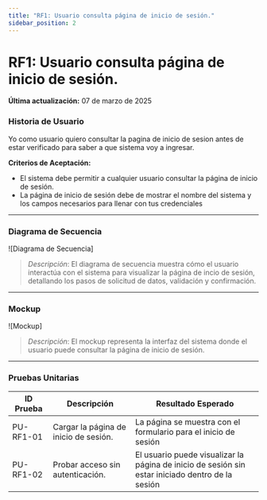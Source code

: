 ```yaml
---
title: "RF1: Usuario consulta página de inicio de sesión."  
sidebar_position: 2
---
```


# RF1: Usuario consulta página de inicio de sesión.

**Última actualización:** 07 de marzo de 2025

### Historia de Usuario

Yo como usuario quiero consultar la pagina de inicio de sesion antes de estar verificado para saber a que sistema voy a ingresar. 

  **Criterios de Aceptación:**
  - El sistema debe permitir a cualquier usuario consultar la página de inicio de sesión.
  - La página de inicio de sesión debe de mostrar el nombre del sistema y los campos necesarios para llenar con tus credenciales
---

### Diagrama de Secuencia

![Diagrama de Secuencia] 

> *Descripción*: El diagrama de secuencia muestra cómo el usuario interactúa con el sistema para visualizar la página de incio de sesión, detallando los pasos de solicitud de datos, validación y confirmación.

---

### Mockup

![Mockup]

> *Descripción*: El mockup representa la interfaz del sistema donde el usuario puede consultar la página de inicio de sesión. 

---

### Pruebas Unitarias 
| ID Prueba | Descripción | Resultado Esperado |
|-----------|-------------|--------------------|
|PU-RF1-01|Cargar la página de inicio de sesión. |La página se muestra con el formulario para el inicio de sesión|
|PU-RF1-02|Probar acceso sin autenticación.|El usuario puede visualizar la página de inicio de sesión sin estar iniciado dentro de la sesión|